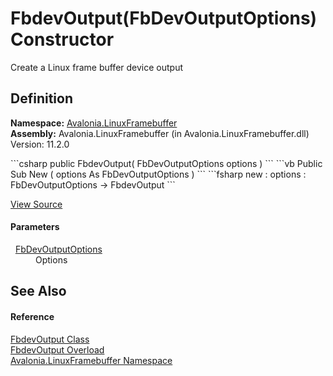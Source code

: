 # FbdevOutput(FbDevOutputOptions) Constructor


Create a Linux frame buffer device output



## Definition
**Namespace:** <a href="N_Avalonia_LinuxFramebuffer">Avalonia.LinuxFramebuffer</a>  
**Assembly:** Avalonia.LinuxFramebuffer (in Avalonia.LinuxFramebuffer.dll) Version: 11.2.0

<Tabs groupId="api-code-preview">
<TabItem value="csharp" label="C#">
```csharp
public FbdevOutput(
	FbDevOutputOptions options
)
```
</TabItem>
<TabItem value="vb" label="VB">
```vb
Public Sub New ( 
	options As FbDevOutputOptions
)
```
</TabItem>
<TabItem value="fsharp" label="F#">
```fsharp
new : 
        options : FbDevOutputOptions -> FbdevOutput
```
</TabItem>
</Tabs>



<a href="https://github.com/AvaloniaUI/Avalonia/tree/master/src/Linux/Avalonia.LinuxFramebuffer/Output/FbdevOutput.cs#L52" title="View the source code">View Source</a>



#### Parameters
<dl><dt>  <a href="T_Avalonia_LinuxFramebuffer_Output_FbDevOutputOptions">FbDevOutputOptions</a></dt><dd>Options</dd></dl>

## See Also


#### Reference
<a href="T_Avalonia_LinuxFramebuffer_FbdevOutput">FbdevOutput Class</a>  
<a href="Overload_Avalonia_LinuxFramebuffer_FbdevOutput__ctor">FbdevOutput Overload</a>  
<a href="N_Avalonia_LinuxFramebuffer">Avalonia.LinuxFramebuffer Namespace</a>  

